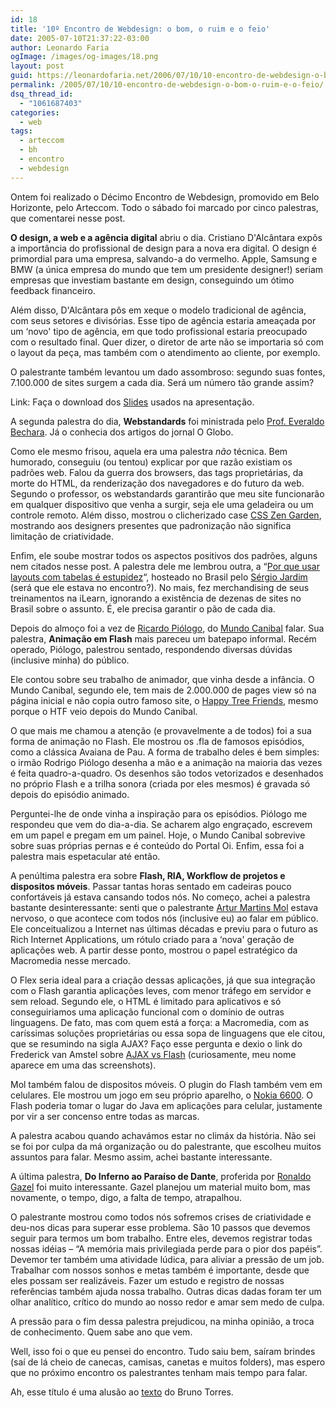 ```yaml
---
id: 18
title: '10º Encontro de Webdesign: o bom, o ruim e o feio'
date: 2005-07-10T21:37:22-03:00
author: Leonardo Faria
ogImage: /images/og-images/18.png
layout: post
guid: https://leonardofaria.net/2006/07/10/10-encontro-de-webdesign-o-bom-o-ruim-e-o-feio/
permalink: /2005/07/10/10-encontro-de-webdesign-o-bom-o-ruim-e-o-feio/
dsq_thread_id:
  - "1061687403"
categories:
  - web
tags:
  - arteccom
  - bh
  - encontro
  - webdesign
---
```

Ontem foi realizado o Décimo Encontro de Webdesign, promovido em Belo Horizonte, pelo Arteccom. Todo o sábado foi marcado por cinco palestras, que comentarei nesse post. 

**O design, a web e a agência digital** abriu o dia. Cristiano D'Alcântara expôs a importância do profissional de design para a nova era digital. O design é primordial para uma empresa, salvando-a do vermelho. Apple, Samsung e BMW (a única empresa do mundo que tem um presidente designer!) seriam empresas que investiam bastante em design, conseguindo um ótimo feedback financeiro. 

<!--more-->

Além disso, D'Alcântara pôs em xeque o modelo tradicional de agência, com seus setores e divisórias. Esse tipo de agência estaria ameaçada por um &#8216;novo' tipo de agência, em que todo profissional estaria preocupado com o resultado final. Quer dizer, o diretor de arte não se importaria só com o layout da peça, mas também com o atendimento ao cliente, por exemplo. 

O palestrante também levantou um dado assombroso: segundo suas fontes, 7.100.000 de sites surgem a cada dia. Será um número tão grande assim? 

Link: Faça o download dos [Slides](http://www.vivadigital.com.br/arquivos/palestra.zip "palestra.zip") usados na apresentação. 

A segunda palestra do dia, **Webstandards** foi ministrada pelo [Prof. Everaldo Bechara](mailto:bechara@ilearn.com.br "Link para seu email"). Já o conhecia dos artigos do jornal O Globo. 

Como ele mesmo frisou, aquela era uma palestra _não_ técnica. Bem humorado, conseguiu (ou tentou) explicar por que razão existiam os padrões web. Falou da guerra dos browsers, das tags proprietárias, da morte do HTML, da renderização dos navegadores e do futuro da web. Segundo o professor, os webstandards garantirão que meu site funcionarão em qualquer dispositivo que venha a surgir, seja ele uma geladeira ou um controle remoto. Além disso, mostrou o clicherizado case [CSS Zen Garden](http://www.csszengarden.com), mostrando aos designers presentes que padronização não significa limitação de criatividade.

Enfim, ele soube mostrar todos os aspectos positivos dos padrões, alguns nem citados nesse post. A palestra dele me lembrou outra, a &#8220;[Por que usar layouts com tabelas é estupidez](http://www.plasmadesign.com.br/stupidtables/)&#8220;, hosteado no Brasil pelo [Sérgio Jardim](http://www.plasmadesign.com.br) (será que ele estava no encontro?). No mais, fez merchandising de seus treinamentos na iLearn, ignorando a existência de dezenas de sites no Brasil sobre o assunto. É, ele precisa garantir o pão de cada dia. 

Depois do almoço foi a vez de [Ricardo Piólogo](piologo@hotmail.com), do [Mundo Canibal](http://www.mundocanibal.com.br) falar. Sua palestra, **Animação em Flash** mais pareceu um batepapo informal. Recém operado, Piólogo, palestrou sentado, respondendo diversas dúvidas (inclusive minha) do público. 

Ele contou sobre seu trabalho de animador, que vinha desde a infância. O Mundo Canibal, segundo ele, tem mais de 2.000.000 de pages view só na página inicial e não copia outro famoso site, o [Happy Tree Friends](http://www.happytreefriends.com), mesmo porque o HTF veio depois do Mundo Canibal. 

O que mais me chamou a atenção (e provavelmente a de todos) foi a sua forma de animação no Flash. Ele mostrou os .fla de famosos episódios, como a clássica Avaiana de Pau. A forma de trabalho deles é bem simples: o irmão Rodrigo Piólogo desenha a mão e a animação na maioria das vezes é feita quadro-a-quadro. Os desenhos são todos vetorizados e desenhados no próprio Flash e a trilha sonora (criada por eles mesmos) é gravada só depois do episódio animado. 

Perguntei-lhe de onde vinha a inspiração para os episódios. Piólogo me respondeu que vem do dia-a-dia. Se acharem algo engraçado, escrevem em um papel e pregam em um painel. Hoje, o Mundo Canibal sobrevive sobre suas próprias pernas e é conteúdo do Portal Oi. Enfim, essa foi a palestra mais espetacular até então. 

A penúltima palestra era sobre **Flash, RIA, Workflow de projetos e dispositos móveis**. Passar tantas horas sentado em cadeiras pouco confortáveis já estava cansando todos nós. No começo, achei a palestra bastante desinteressante: senti que o palestrante [Artur Martins Mol](mailto:arturmol@ipec.pro.br "link para seu email") estava nervoso, o que acontece com todos nós (inclusive eu) ao falar em público. Ele conceitualizou a Internet nas últimas décadas e previu para o futuro as Rich Internet Applications, um rótulo criado para a &#8216;nova' geração de aplicações web. A partir desse ponto, mostrou o papel estratégico da Macromedia nesse mercado. 

O Flex seria ideal para a criação dessas aplicações, já que sua integração com o Flash garantia aplicações leves, com menor tráfego em servidor e sem reload. Segundo ele, o HTML é limitado para aplicativos e só conseguiriamos uma aplicação funcional com o domínio de outras linguagens. De fato, mas com quem está a força: a Macromedia, com as caríssimas soluções proprietárias ou essa sopa de linguagens que ele citou, que se resumindo na sigla AJAX? Faço esse pergunta e dexio o link do Frederick van Amstel sobre [AJAX vs Flash](http://www.usabilidoido.com.br/ajax_vai_desifentar_o_flash.html) (curiosamente, meu nome aparece em uma das screenshots).

Mol também falou de dispositos móveis. O plugin do Flash também vem em celulares. Ele mostrou um jogo em seu próprio aparelho, o [Nokia 6600](http://www.nokia.com/nokia/0,4879,33210,00.html). O Flash poderia tomar o lugar do Java em aplicações para celular, justamente por vir a ser concenso entre todas as marcas. 

A palestra acabou quando achavámos estar no climáx da história. Não sei se foi por culpa da má organização ou do palestrante, que escolheu muitos assuntos para falar. Mesmo assim, achei bastante interessante. 

A última palestra, **Do Inferno ao Paraíso de Dante**, proferida por [Ronaldo Gazel](mailto:gazel@bhtec.com.br) foi muito interessante. Gazel planejou um material muito bom, mas novamente, o tempo, digo, a falta de tempo, atrapalhou. 

O palestrante mostrou como todos nós sofremos crises de criatividade e deu-nos dicas para superar esse problema. São 10 passos que devemos seguir para termos um bom trabalho. Entre eles, devemos registrar todas nossas idéias – &#8220;A memória mais privilegiada perde para o pior dos papéis&#8221;. Devemor ter também uma atividade lúdica, para aliviar a pressão de um job. Trabalhar com nossos sonhos e metas também é importante, desde que eles possam ser realizáveis. Fazer um estudo e registro de nossas referências também ajuda nossa trabalho. Outras dicas dadas foram ter um olhar analítico, crítico do mundo ao nosso redor e amar sem medo de culpa. 

A pressão para o fim dessa palestra prejudicou, na minha opinião, a troca de conhecimento. Quem sabe ano que vem. 

Well, isso foi o que eu pensei do encontro. Tudo saiu bem, saíram brindes (saí de lá cheio de canecas, camisas, canetas e muitos folders), mas espero que no próximo encontro os palestrantes tenham mais tempo para falar. 

Ah, esse título é uma alusão ao [texto](http://www.brunotorres.net/web/10-ewd-impressoes) do Bruno Torres.
